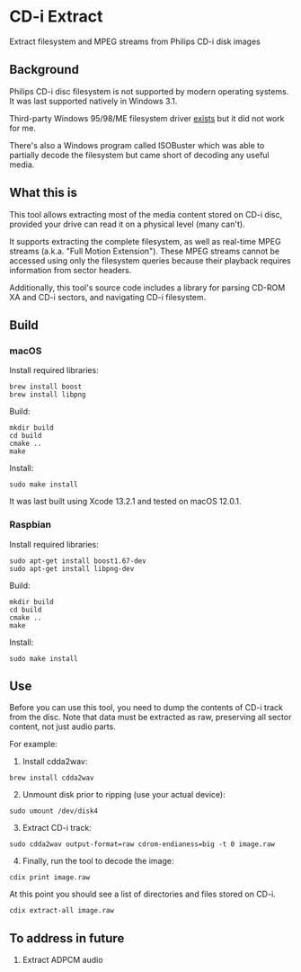# CD-i Extract
Extract filesystem and MPEG streams from Philips CD-i disk images

## Background
Philips CD-i disc filesystem is not supported by modern operating systems. It was last supported natively in Windows 3.1.

Third-party Windows 95/98/ME filesystem driver [exists](http://www.icdia.co.uk/articles/filesystem.html) but it did not work for me.

There's also a Windows program called ISOBuster which was able to partially decode the filesystem but came short of decoding any useful media. 

## What this is
This tool allows extracting most of the media content stored on CD-i disc, provided your drive can read it on a physical level (many can't).

It supports extracting the complete filesystem, as well as real-time MPEG streams (a.k.a. "Full Motion Extension"). These MPEG streams cannot be accessed using only the filesystem queries because their playback requires information from sector headers.

Additionally, this tool's source code includes a library for parsing CD-ROM XA and CD-i sectors, and navigating CD-i filesystem.

## Build
### macOS
Install required libraries:
```
brew install boost
brew install libpng
```

Build:
```
mkdir build
cd build
cmake ..
make
```

Install:
```
sudo make install
```

It was last built using Xcode 13.2.1 and tested on macOS 12.0.1.

### Raspbian
Install required libraries:
```
sudo apt-get install boost1.67-dev
sudo apt-get install libpng-dev
```

Build:
```
mkdir build
cd build
cmake ..
make
```

Install:
```
sudo make install
```

## Use
Before you can use this tool, you need to dump the contents of CD-i track from the disc. Note that data must be extracted as raw, preserving all sector content, not just audio parts.

For example:

1) Install cdda2wav:

`brew install cdda2wav`

2) Unmount disk prior to ripping (use your actual device):

`sudo umount /dev/disk4`

3) Extract CD-i track:

`sudo cdda2wav output-format=raw cdrom-endianess=big -t 0 image.raw`

4) Finally, run the tool to decode the image:

`cdix print image.raw`

At this point you should see a list of directories and files stored on CD-i.

`cdix extract-all image.raw`

## To address in future

1. Extract ADPCM audio
